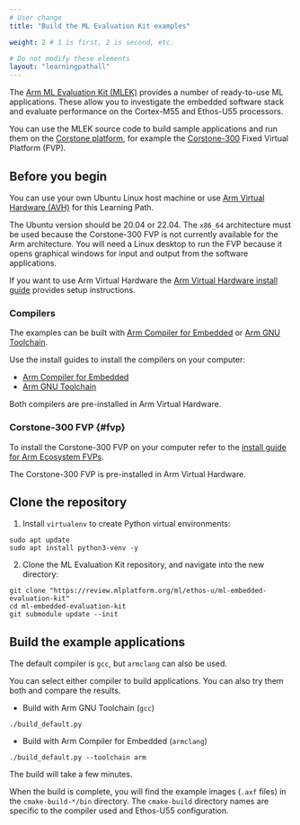 ```yaml
---
# User change
title: "Build the ML Evaluation Kit examples"

weight: 2 # 1 is first, 2 is second, etc.

# Do not modify these elements
layout: "learningpathall"
---
```

The [Arm ML Evaluation Kit (MLEK)](https://review.mlplatform.org/plugins/gitiles/ml/ethos-u/ml-embedded-evaluation-kit) provides a number of ready-to-use ML applications. These allow you to investigate the embedded software stack and evaluate performance on the Cortex-M55 and Ethos-U55 processors.

You can use the MLEK source code to build sample applications and run them on the [Corstone platform](https://www.arm.com/products/silicon-ip-subsystems/), for example the [Corstone-300](https://developer.arm.com/Processors/Corstone-300) Fixed Virtual Platform (FVP).

## Before you begin

You can use your own Ubuntu Linux host machine or use [Arm Virtual Hardware (AVH)](https://www.arm.com/products/development-tools/simulation/virtual-hardware) for this Learning Path.

The Ubuntu version should be 20.04 or 22.04. The `x86_64` architecture must be used because the Corstone-300 FVP is not currently available for the Arm architecture. You will need a Linux desktop to run the FVP because it opens graphical windows for input and output from the software applications.

If you want to use Arm Virtual Hardware the [Arm Virtual Hardware install guide](/install-guides/avh#corstone) provides setup instructions.

### Compilers

The examples can be built with [Arm Compiler for Embedded](https://developer.arm.com/Tools%20and%20Software/Arm%20Compiler%20for%20Embedded) or [Arm GNU Toolchain](https://developer.arm.com/Tools%20and%20Software/GNU%20Toolchain).

Use the install guides to install the compilers on your computer:
- [Arm Compiler for Embedded](/install-guides/armclang/)
- [Arm GNU Toolchain](/install-guides/gcc/arm-gnu)

Both compilers are pre-installed in Arm Virtual Hardware.

### Corstone-300 FVP {#fvp}

To install the Corstone-300 FVP on your computer refer to the [install guide for Arm Ecosystem FVPs](/install-guides/fm_fvp).

The Corstone-300 FVP is pre-installed in Arm Virtual Hardware.

## Clone the repository

1. Install `virtualenv` to create Python virtual environments:

```console
sudo apt update
sudo apt install python3-venv -y
```

2. Clone the ML Evaluation Kit repository, and navigate into the new directory:

```console
git clone "https://review.mlplatform.org/ml/ethos-u/ml-embedded-evaluation-kit"
cd ml-embedded-evaluation-kit
git submodule update --init
```

## Build the example applications

The default compiler is `gcc`, but `armclang` can also be used.

You can select either compiler to build applications. You can also try them both and compare the results.

- Build with Arm GNU Toolchain (`gcc`)

```
./build_default.py
```

- Build with Arm Compiler for Embedded (`armclang`)

```console
./build_default.py --toolchain arm
```

The build will take a few minutes.

When the build is complete, you will find the example images (`.axf` files) in the `cmake-build-*/bin` directory. The `cmake-build` directory names are specific to the compiler used and Ethos-U55 configuration.

